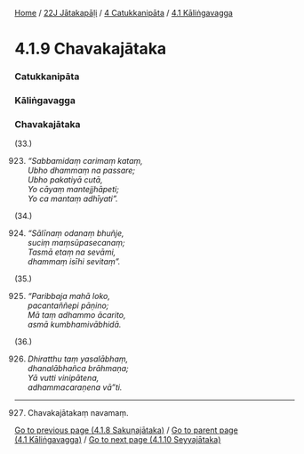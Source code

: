 
[Home](/) / [22J Jātakapāḷi](../../../22J.md) / [4 Catukkanipāta](../../4.md) / [4.1 Kāliṅgavagga](../4.1.md)

# 4.1.9 Chavakajātaka

### Catukkanipāta

### Kāliṅgavagga

### Chavakajātaka

(33.)

923. _“Sabbamidaṃ carimaṃ kataṃ,_  
_Ubho dhammaṃ na passare;_  
_Ubho pakatiyā cutā,_  
_Yo cāyaṃ mantejjhāpeti;_  
_Yo ca mantaṃ adhīyati”._  


(34.)

924. _“Sālīnaṃ odanaṃ bhuñje,_  
_suciṃ maṃsūpasecanaṃ;_  
_Tasmā etaṃ na sevāmi,_  
_dhammaṃ isīhi sevitaṃ”._  


(35.)

925. _“Paribbaja mahā loko,_  
_pacantaññepi pāṇino;_  
_Mā taṃ adhammo ācarito,_  
_asmā kumbhamivābhidā._  


(36.)

926. _Dhiratthu taṃ yasalābhaṃ,_  
_dhanalābhañca brāhmaṇa;_  
_Yā vutti vinipātena,_  
_adhammacaraṇena vā”ti._  


---

927. Chavakajātakaṃ navamaṃ.



[Go to previous page (4.1.8 Sakuṇajātaka)](4.1.8.md) / [Go to parent page (4.1 Kāliṅgavagga)](../4.1.md) / [Go to next page (4.1.10 Seyyajātaka)](4.1.10.md)


